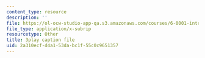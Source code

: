 ```yaml
---
content_type: resource
description: ''
file: https://ol-ocw-studio-app-qa.s3.amazonaws.com/courses/6-0001-introduction-to-computer-science-and-programming-in-python-fall-2016/2a310ecfd4a153dabc1f55c0c9651357_lniF6ys2CIk.vtt
file_type: application/x-subrip
resourcetype: Other
title: 3play caption file
uid: 2a310ecf-d4a1-53da-bc1f-55c0c9651357
---
```

